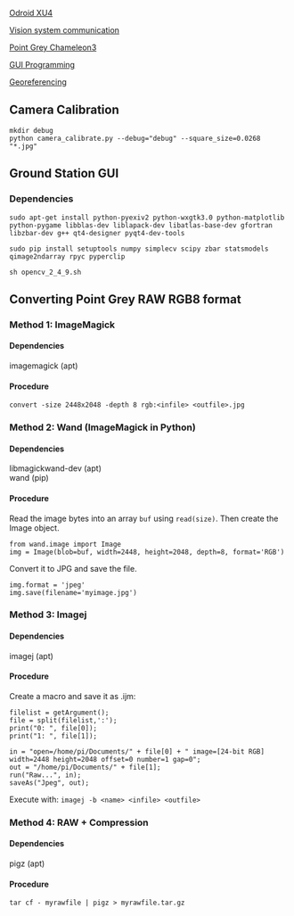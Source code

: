 [Odroid XU4](odroid-xu4)

[Vision system communication](vision-system-communication)

[Point Grey Chameleon3](point-grey-chameleon3)

[GUI Programming](gui-programming)

[Georeferencing](georeferencing)

## Camera Calibration

    mkdir debug
    python camera_calibrate.py --debug="debug" --square_size=0.0268 "*.jpg"

## Ground Station GUI

### Dependencies

`sudo apt-get install python-pyexiv2 python-wxgtk3.0 python-matplotlib python-pygame libblas-dev liblapack-dev libatlas-base-dev gfortran libzbar-dev g++ qt4-designer pyqt4-dev-tools`

`sudo pip install setuptools numpy simplecv scipy zbar statsmodels qimage2ndarray rpyc pyperclip`

`sh opencv_2_4_9.sh`

## Converting Point Grey RAW RGB8 format

### Method 1: ImageMagick

#### Dependencies

imagemagick (apt)

#### Procedure

`convert -size 2448x2048 -depth 8 rgb:<infile> <outfile>.jpg`

### Method 2: Wand (ImageMagick in Python)

#### Dependencies

libmagickwand-dev (apt)  
wand (pip)

#### Procedure

Read the image bytes into an array `buf` using `read(size)`. Then create the Image object.

`from wand.image import Image`  
`img = Image(blob=buf, width=2448, height=2048, depth=8, format='RGB')`

Convert it to JPG and save the file.

`img.format = 'jpeg'`  
`img.save(filename='myimage.jpg')`

### Method 3: Imagej

#### Dependencies

imagej (apt)

#### Procedure

Create a macro and save it as <name>.ijm:

```
filelist = getArgument();
file = split(filelist,':');
print("0: ", file[0]);
print("1: ", file[1]);

in = "open=/home/pi/Documents/" + file[0] + " image=[24-bit RGB] width=2448 height=2048 offset=0 number=1 gap=0";
out = "/home/pi/Documents/" + file[1];
run("Raw...", in);
saveAs("Jpeg", out);
```

Execute with:
`imagej -b <name> <infile> <outfile>`

### Method 4: RAW + Compression

#### Dependencies

pigz (apt)

#### Procedure

`tar cf - myrawfile | pigz > myrawfile.tar.gz`